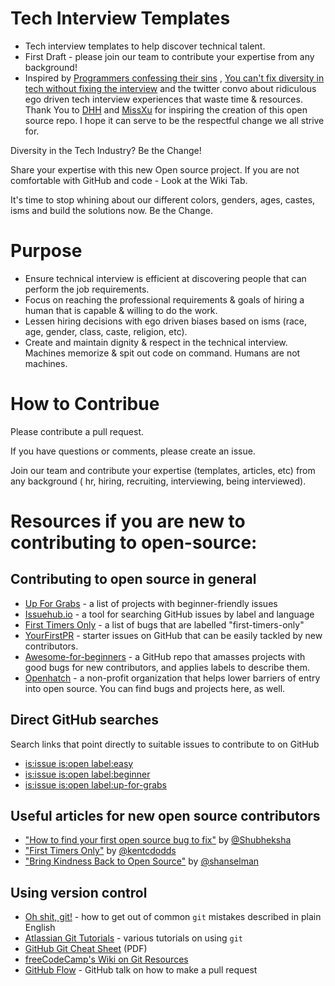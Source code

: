 # Tech Interview Templates
- Tech interview templates to help discover technical talent.
- First Draft - please join our team to contribute your expertise from any background!
- Inspired by [Programmers confessing their sins](https://theoutline.com/post/1166/programmers-are-confessing-their-coding-sins-to-protest-a-broken-job-interview-process?utm_content=50567654&utm_medium=social&utm_source=linkedin) , [You can't fix diversity in tech without fixing the interview](http://blog.interviewing.io/you-cant-fix-diversity-in-tech-without-fixing-the-technical-interview/) and the twitter convo about ridiculous ego driven tech interview experiences that waste time & resources. Thank You to [DHH](https://twitter.com/dhh) and [MissXu](https://twitter.com/MissXu) for inspiring the creation of this open source repo. I hope it can serve to be the respectful change we all strive for.

Diversity in the Tech Industry? Be the Change!

Share your expertise with this new Open source project. If you are not comfortable with GitHub and code - Look at the Wiki Tab.

It's time to stop whining about our different colors, genders, ages, castes, isms and build the solutions now.
Be the Change. 


# Purpose
- Ensure technical interview is efficient at discovering people that can perform the job requirements.
- Focus on reaching the professional requirements & goals of hiring a human that is capable & willing to do the work. 
- Lessen hiring decisions with ego driven biases based on isms (race, age, gender, class, caste, religion, etc).
- Create and maintain dignity & respect in the technical interview. Machines memorize & spit out code on command. Humans are not machines.

# How to Contribue
Please contribute a pull request. 

If you have questions or comments, please create an issue.

Join our team and contribute your expertise (templates, articles, etc) from any background ( hr, hiring, recruiting, interviewing, being interviewed).

# Resources if you are new to contributing to open-source:
## Contributing to open source in general
- [Up For Grabs](http://up-for-grabs.net/#/) - a list of projects with beginner-friendly issues
- [Issuehub.io](http://issuehub.io/) - a tool for searching GitHub issues by label and language
- [First Timers Only](http://www.firsttimersonly.com/) - a list of bugs that are labelled "first-timers-only"
- [YourFirstPR](https://twitter.com/yourfirstpr) - starter issues on GitHub that can be easily tackled by new contributors.
- [Awesome-for-beginners](https://github.com/MunGell/awesome-for-beginners) - a GitHub repo that amasses projects with good bugs for new contributors, and applies labels to describe them.
- [Openhatch](https://openhatch.org/) - a non-profit organization that helps lower barriers of entry into open source. You can find bugs and projects here, as well.

## Direct GitHub searches
Search links that point directly to suitable issues to contribute to on GitHub
- [is:issue is:open label:easy](https://github.com/search?utf8=%E2%9C%93&q=is%3Aissue+is%3Aopen+label%3Aeasy)
- [is:issue is:open label:beginner](https://github.com/search?utf8=%E2%9C%93&q=is%3Aissue+is%3Aopen+label%3Abeginner)
- [is:issue is:open label:up-for-grabs](https://github.com/search?utf8=%E2%9C%93&q=is%3Aissue+is%3Aopen+label%3Aup-for-grabs)


## Useful articles for new open source contributors
- ["How to find your first open source bug to fix"](https://medium.freecodecamp.com/finding-your-first-open-source-project-or-bug-to-work-on-1712f651e5ba#.slc8i2h1l) by [@Shubheksha](https://github.com/Shubheksha)
- ["First Timers Only"](https://medium.com/@kentcdodds/first-timers-only-78281ea47455) by [@kentcdodds](https://github.com/kentcdodds)
- ["Bring Kindness Back to Open Source"](http://www.hanselman.com/blog/BringKindnessBackToOpenSource.aspx) by [@shanselman](https://github.com/shanselman)

## Using version control
- [Oh shit, git!](http://ohshitgit.com/) - how to get out of common `git` mistakes described in plain English
- [Atlassian Git Tutorials](https://www.atlassian.com/git/tutorials/) - various tutorials on using `git`
- [GitHub Git Cheat Sheet](https://education.github.com/git-cheat-sheet-education.pdf) (PDF)
- [freeCodeCamp's Wiki on Git Resources](http://forum.freecodecamp.com/t/wiki-git-resources/13136)
- [GitHub Flow](https://www.youtube.com/watch?v=juLIxo42A_s) - GitHub talk on how to make a pull request
